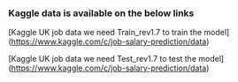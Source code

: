 ### Kaggle data is available on the below links


[Kaggle UK job data we need Train_rev1.7 to train the model] (https://www.kaggle.com/c/job-salary-prediction/data)

[Kaggle UK job data we need Test_rev1.7 to test the model] (https://www.kaggle.com/c/job-salary-prediction/data)

